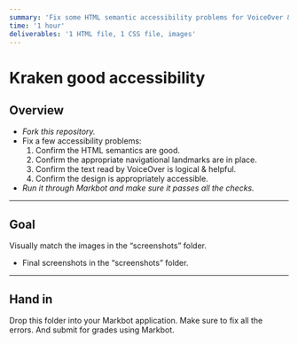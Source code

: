 ```yaml
---
summary: 'Fix some HTML semantic accessibility problems for VoiceOver & some CSS design-specific problems.'
time: '1 hour'
deliverables: '1 HTML file, 1 CSS file, images'
---
```


# Kraken good accessibility

## Overview

- *Fork this repository.*
- Fix a few accessibility problems:
  1. Confirm the HTML semantics are good.
  1. Confirm the appropriate navigational landmarks are in place.
  1. Confirm the text read by VoiceOver is logical & helpful.
  1. Confirm the design is appropriately accessible.
- *Run it through Markbot and make sure it passes all the checks.*

---

## Goal

Visually match the images in the “screenshots” folder.

- Final screenshots in the “screenshots” folder.

---

## Hand in

Drop this folder into your Markbot application. Make sure to fix all the errors. And submit for grades using Markbot.

